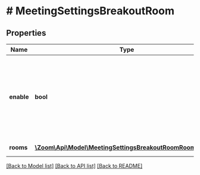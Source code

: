 # # MeetingSettingsBreakoutRoom

## Properties

Name | Type | Description | Notes
------------ | ------------- | ------------- | -------------
**enable** | **bool** | Set the value of this field to &#x60;true&#x60; if you would like to enable the [breakout room pre-assign](https://support.zoom.us/hc/en-us/articles/360032752671-Pre-assigning-participants-to-breakout-rooms#h_36f71353-4190-48a2-b999-ca129861c1f4) option. | [optional]
**rooms** | [**\Zoom\Api\Model\MeetingSettingsBreakoutRoomRoomsInner[]**](MeetingSettingsBreakoutRoomRoomsInner.md) | Create room(s). | [optional]

[[Back to Model list]](../../README.md#models) [[Back to API list]](../../README.md#endpoints) [[Back to README]](../../README.md)
